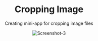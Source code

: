 <h1 align="center">Cropping Image</h1>
<p align="center">Creating mini-app for cropping image files</p>
<p align="center">
  <img src="https://i.ibb.co/5Y1svfk/Screenshot-3.jpg" alt="Screenshot-3" border="0">
</p>
